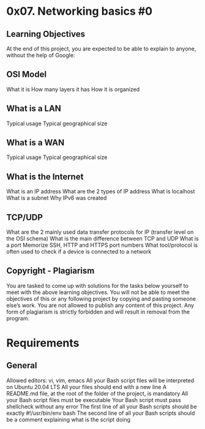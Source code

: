# 0x07. Networking basics #0

## Learning Objectives
At the end of this project, you are expected to be able to explain to anyone, without the help of Google:

## OSI Model


What it is
How many layers it has
How it is organized
## What is a LAN


Typical usage
Typical geographical size
## What is a WAN


Typical usage
Typical geographical size
## What is the Internet


What is an IP address
What are the 2 types of IP address
What is localhost
What is a subnet
Why IPv6 was created
## TCP/UDP


What are the 2 mainly used data transfer protocols for IP (transfer level on the OSI schema)
What is the main difference between TCP and UDP
What is a port
Memorize SSH, HTTP and HTTPS port numbers
What tool/protocol is often used to check if a device is connected to a network
## Copyright - Plagiarism


You are tasked to come up with solutions for the tasks below yourself to meet with the above learning objectives.
You will not be able to meet the objectives of this or any following project by copying and pasting someone else’s work.
You are not allowed to publish any content of this project.
Any form of plagiarism is strictly forbidden and will result in removal from the program.
# Requirements
## General


Allowed editors: vi, vim, emacs
All your Bash script files will be interpreted on Ubuntu 20.04 LTS
All your files should end with a new line
A README.md file, at the root of the folder of the project, is mandatory
All your Bash script files must be executable
Your Bash script must pass shellcheck without any error
The first line of all your Bash scripts should be exactly #!/usr/bin/env bash
The second line of all your Bash scripts should be a comment explaining what is the script doing
